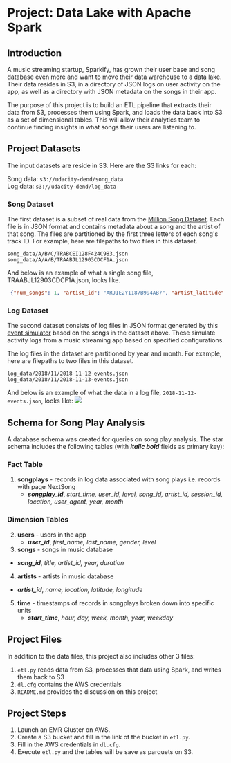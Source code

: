 # Project: Data Lake with Apache Spark

## Introduction

A music streaming startup, Sparkify, has grown their user base and song database even more and want to move their data warehouse to a data lake. Their data resides in S3, in a directory of JSON logs on user activity on the app, as well as a directory with JSON metadata on the songs in their app.  

The purpose of this project is to build an ETL pipeline that extracts their data from S3, processes them using Spark, and loads the data back into S3 as a set of dimensional tables. This will allow their analytics team to continue finding insights in what songs their users are listening to.


## Project Datasets
The input datasets are reside in S3. Here are the S3 links for each:

Song data: ```s3://udacity-dend/song_data```  
Log data: ```s3://udacity-dend/log_data```

### Song Dataset

The first dataset is a subset of real data from the [Million Song Dataset](https://labrosa.ee.columbia.edu/millionsong/). Each file is in JSON format and contains metadata about a song and the artist of that song. The files are partitioned by the first three letters of each song's track ID. For example, here are filepaths to two files in this dataset.

```
song_data/A/B/C/TRABCEI128F424C983.json  
song_data/A/A/B/TRAABJL12903CDCF1A.json
```

And below is an example of what a single song file, TRAABJL12903CDCF1A.json, looks like.

```json
 {"num_songs": 1, "artist_id": "ARJIE2Y1187B994AB7", "artist_latitude": null, "artist_longitude": null, "artist_location": "", "artist_name": "Line Renaud", "song_id": "SOUPIRU12A6D4FA1E1", "title": "Der Kleine Dompfaff", "duration": 152.92036, "year": 0}
 ```

### Log Dataset
The second dataset consists of log files in JSON format generated by this [event simulator](https://github.com/Interana/eventsim) based on the songs in the dataset above. These simulate activity logs from a music streaming app based on specified configurations.

The log files in the dataset are partitioned by year and month. For example, here are filepaths to two files in this dataset.

```
log_data/2018/11/2018-11-12-events.json
log_data/2018/11/2018-11-13-events.json
```

And below is an example of what the data in a log file, ```2018-11-12-events.json```, looks like:
![](https://s3.amazonaws.com/video.udacity-data.com/topher/2019/February/5c6c15e9_log-data/log-data.png)

## Schema for Song Play Analysis
A database schema was created for queries on song play analysis. The star schema includes the following tables (with ***italic bold*** fields as primary key):

### Fact Table
1. **songplays** - records in log data associated with song plays i.e. records with page NextSong  
    * ***songplay_id***, *start_time, user_id, level, song_id, artist_id, session_id, location, user_agent, year, month*

### Dimension Tables
2. **users** - users in the app
    - ***user_id***, *first_name, last_name, gender, level*
3. **songs** - songs in music database  
  - ***song_id***, *title, artist_id, year, duration*  
4. **artists** - artists in music database  
  - ***artist_id***, *name, location, latitude, longitude*  
5. **time** - timestamps of records in songplays broken down into specific units
    - ***start_time***, *hour, day, week, month, year, weekday*

## Project Files
In addition to the data files, this project also includes other 3 files:  
1. ```etl.py```  reads data from S3, processes that data using Spark, and writes them back to S3
2. ```dl.cfg``` contains the AWS credentials
3. ```README.md``` provides the discussion on this project


## Project Steps
1. Launch an EMR Cluster on AWS.
2. Create a S3 bucket and fill in the link of the bucket in ```etl.py```.
3. Fill in the AWS credentials in ```dl.cfg```.
4. Execute ```etl.py``` and the tables will be save as parquets on S3.
